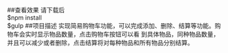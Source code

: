 ##查看效果
请下载后<br>
$npm install<br>
$gulp
##项目描述
实现简易购物车功能，可以完成添加、删除、结算等功能。购物车会实时显示物品数量，点击购物车按钮可以看
到具体物品，同种物品数量，并且可以减少或者删除，点击结算将对每种物品和所有物品分别结算。

